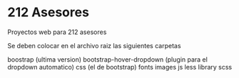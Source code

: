 # 212 Asesores
Proyectos web para 212 asesores

Se deben colocar en el archivo raiz las siguientes carpetas

boostrap (ultima version)
bootstrap-hover-dropdown (plugin para el dropdown automatico)
css (el de bootstrap)
fonts
images
js
less
library
scss
